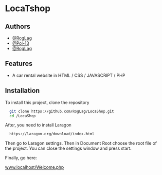 
# LocaTshop




## Authors

- [@RogLag](https://www.github.com/RogLag)
- [@Pol-13](https://www.github.com/Pol-13)
- [@RogLag](https://www.github.com/RogLag)


## Features

- A car rental website in HTML / CSS / JAVASCRIPT / PHP

## Installation

To install this project, clone the repository

```bash
  git clone https://github.com/RogLag/LocaShop.git
  cd /LocaShop
```

After, you need to install Laragon

```bash
  https://laragon.org/download/index.html
```

Then go to Laragon settings. 
Then in Document Root choose the root file of the project. 
You can close the settings window and press start.

Finally, go here:
    
www.localhost/Welcome.php

    
